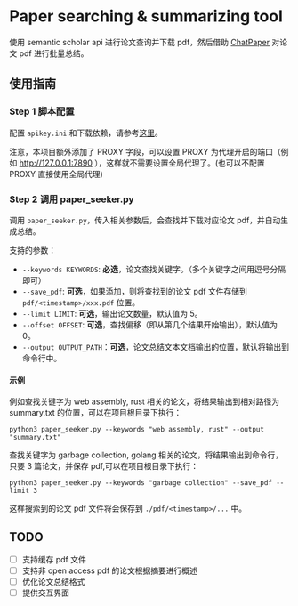 # Paper searching & summarizing tool

使用 semantic scholar api 进行论文查询并下载 pdf，然后借助 [ChatPaper](https://github.com/kaixindelele/ChatPaper) 对论文 pdf 进行批量总结。

## 使用指南

### Step 1 脚本配置

配置 `apikey.ini` 和下载依赖，请参考[这里](https://github.com/kaixindelele/ChatPaper/tree/main#%E4%BD%BF%E7%94%A8%E6%AD%A5%E9%AA%A4)。

注意，本项目额外添加了 PROXY 字段，可以设置 PROXY 为代理开启的端口（例如 http://127.0.0.1:7890 ），这样就不需要设置全局代理了。(也可以不配置 PROXY 直接使用全局代理)

### Step 2 调用 paper_seeker.py

调用 `paper_seeker.py`，传入相关参数后，会查找并下载对应论文 pdf，并自动生成总结。

支持的参数：

- `--keywords KEYWORDS`: **必选**，论文查找关键字。（多个关键字之间用逗号分隔即可）
- `--save_pdf`: **可选**，如果添加，则将查找到的论文 pdf 文件存储到 `pdf/<timestamp>/xxx.pdf` 位置。
- `--limit LIMIT`: **可选**，输出论文数量，默认值为 5。
- `--offset OFFSET`: **可选**，查找偏移（即从第几个结果开始输出），默认值为 0。
- `--output OUTPUT_PATH`：**可选**，论文总结文本文档输出的位置，默认将输出到命令行中。

#### 示例

例如查找关键字为 web assembly, rust 相关的论文，将结果输出到相对路径为 summary.txt 的位置，可以在项目根目录下执行：

```shell
python3 paper_seeker.py --keywords "web assembly, rust" --output "summary.txt"
```

查找关键字为 garbage collection, golang 相关的论文，将结果输出到命令行，只要 3 篇论文，并保存 pdf,可以在项目根目录下执行：

```shell
python3 paper_seeker.py --keywords "garbage collection" --save_pdf --limit 3
```

这样搜索到的论文 pdf 文件将会保存到 `./pdf/<timestamp>/...` 中。

## TODO

- [ ] 支持缓存 pdf 文件
- [ ] 支持非 open access pdf 的论文根据摘要进行概述
- [ ] 优化论文总结格式
- [ ] 提供交互界面
